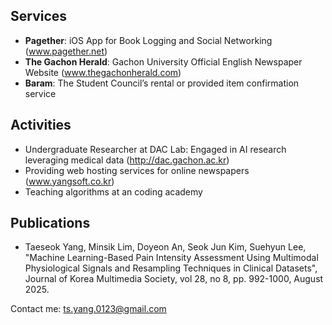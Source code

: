 ## Services
- **Pagether**: iOS App for Book Logging and Social Networking (www.pagether.net)
- **The Gachon Herald**: Gachon University Official English Newspaper Website (www.thegachonherald.com)
- **Baram**: The Student Council’s rental or provided item confirmation service

## Activities
- Undergraduate Researcher at DAC Lab: Engaged in AI research leveraging medical data (http://dac.gachon.ac.kr)
- Providing web hosting services for online newspapers (www.yangsoft.co.kr)
- Teaching algorithms at an coding academy

## Publications
- Taeseok Yang, Minsik Lim, Doyeon An, Seok Jun Kim, Suehyun Lee, "Machine Learning-Based Pain Intensity Assessment Using Multimodal Physiological Signals and Resampling Techniques in Clinical Datasets", Journal of Korea Multimedia Society, vol 28, no 8, pp. 992-1000, August 2025. 

Contact me: ts.yang.0123@gmail.com
